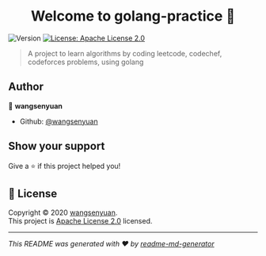<h1 align="center">Welcome to golang-practice 👋</h1>
<p>
  <img alt="Version" src="https://img.shields.io/badge/version-1.0.0-blue.svg?cacheSeconds=2592000" />
  <a href="https://github.com/wangsenyuan/golang-pratice/blob/master/LICENSE" target="_blank">
    <img alt="License: Apache License 2.0" src="https://img.shields.io/badge/License-Apache License 2.0-yellow.svg" />
  </a>
</p>

> A project to learn algorithms by coding leetcode, codechef, codeforces problems, using golang

## Author

👤 **wangsenyuan**

* Github: [@wangsenyuan](https://github.com/wangsenyuan)

## Show your support

Give a ⭐️ if this project helped you!

## 📝 License

Copyright © 2020 [wangsenyuan](https://github.com/wangsenyuan).<br />
This project is [Apache License 2.0](https://github.com/wangsenyuan/golang-pratice/blob/master/LICENSE) licensed.

***
_This README was generated with ❤️ by [readme-md-generator](https://github.com/kefranabg/readme-md-generator)_